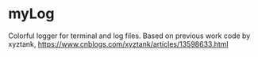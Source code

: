 # myLog
Colorful logger for terminal and log files. Based on previous work code by xyztank, https://www.cnblogs.com/xyztank/articles/13598633.html
